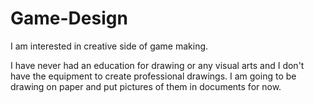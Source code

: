 # Game-Design
I am interested in creative side of game making.

I have never had an education for drawing or any visual arts and I don't have the equipment to create professional drawings.
I am going to be drawing on paper and put pictures of them in documents for now.
